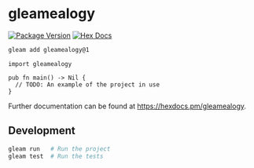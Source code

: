 # gleamealogy

[![Package Version](https://img.shields.io/hexpm/v/gleamealogy)](https://hex.pm/packages/gleamealogy)
[![Hex Docs](https://img.shields.io/badge/hex-docs-ffaff3)](https://hexdocs.pm/gleamealogy/)

```sh
gleam add gleamealogy@1
```
```gleam
import gleamealogy

pub fn main() -> Nil {
  // TODO: An example of the project in use
}
```

Further documentation can be found at <https://hexdocs.pm/gleamealogy>.

## Development

```sh
gleam run   # Run the project
gleam test  # Run the tests
```
